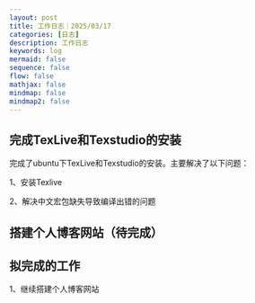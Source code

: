 ```yaml
---
layout: post
title: 工作日志｜2025/03/17
categories: [日志]
description: 工作日志
keywords: log
mermaid: false
sequence: false
flow: false
mathjax: false
mindmap: false
mindmap2: false
---
```


## 完成TexLive和Texstudio的安装

完成了ubuntu下TexLive和Texstudio的安装。主要解决了以下问题：

1、安装Texlive

2、解决中文宏包缺失导致编译出错的问题


## 搭建个人博客网站（待完成）



## 拟完成的工作

1、继续搭建个人博客网站



